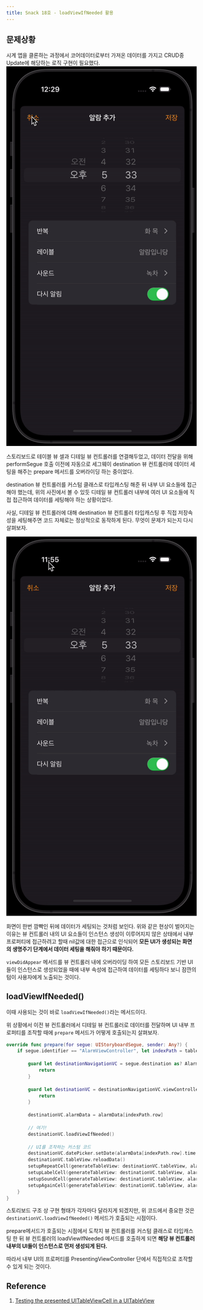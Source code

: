 ```yaml
---
title: Snack 18호 - loadViewIfNeeded 활용
---
```


## 문제상황

시계 앱을 클론하는 과정에서 코어데이터로부터 가져온 데이터를 가지고 CRUD중 Update에 해당하는 로직 구현이 필요했다.
![18-1](../.vuepress/assets/snack/18-1.gif)

스토리보드로 테이블 뷰 셀과 디테일 뷰 컨트롤러를 연결해두었고, 데이터 전달을 위해 performSegue 호출 이전에 자동으로 세그웨이 destination 뷰 컨트롤러에 데이터 세팅을 해주는 prepare 메서드를 오버라이딩 하는 중이었다.

destination 뷰 컨트롤러를 커스텀 클래스로 타입캐스팅 해준 뒤 내부 UI 요소들에 접근해야 했는데, 위의 사진에서 볼 수 있듯 디테일 뷰 컨트롤러 내부에 여러 UI 요소들에 직접 접근하여 데이터를 세팅해야 하는 상황이었다.

사실, 디테일 뷰 컨트롤러에 대해 destination 뷰 컨트롤러 타입캐스팅 후 직접 저장속성을 세팅해주면 코드 자체로는 정상적으로 동작하게 된다. 무엇이 문제가 되는지 다시 살펴보자.

![18-2](../.vuepress/assets/snack/18-2.gif)

화면이 한번 깜빡인 뒤에 데이터가 세팅되는 것처럼 보인다. 위와 같은 현상이 벌어지는 이유는 뷰 컨트롤러 내의 UI 요소들이 인스턴스 생성이 이루어지지 않은 상태에서 내부 프로퍼티에 접근하려고 할때 nil값에 대한 접근으로 인식되어 **모든 UI가 생성되는 화면의 생명주기 단계에서 데이터 세팅을 해줘야 하기 때문이다.**

`viewDidAppear` 메서드를 뷰 컨트롤러 내에 오버라이딩 하여 모든 스토리보드 기반 UI들이 인스턴스로 생성되었을 때에 내부 속성에 접근하여 데이터를 세팅하다 보니 잠깐의 텀이 사용자에게 노출되는 것이다.

## loadViewIfNeeded()

이때 사용되는 것이 바로 `loadViewIfNeeded()`라는 메서드이다.

위 상황에서 이전 뷰 컨트롤러에서 디테일 뷰 컨트롤러로 데이터를 전달하며 UI 내부 프로퍼티를 조작할 때에 `prepare` 메서드가 어떻게 호출되는지 살펴보자.

```swift
override func prepare(for segue: UIStoryboardSegue, sender: Any?) {
    if segue.identifier == "AlarmViewController", let indexPath = tableView.indexPathForSelectedRow{

        guard let destinationNavigationVC = segue.destination as? AlarmGenerateNavigationController else {
            return
        }

        guard let destinationVC = destinationNavigationVC.viewControllers.first as? AlarmGenerateViewController else {
            return
        }

        destinationVC.alarmData = alarmData[indexPath.row]

        // 여기!
        destinationVC.loadViewIfNeeded()

        // UI를 조작하는 커스텀 코드
        destinationVC.datePicker.setDate(alarmData[indexPath.row].time!, animated: false)
        destinationVC.tableView.reloadData()
        setupRepeatCell(generateTableView: destinationVC.tableView, alarm: alarmData[indexPath.row])
        setupLabelCell(generateTableView: destinationVC.tableView, alarm: alarmData[indexPath.row])
        setupSoundCell(generateTableView: destinationVC.tableView, alarm: alarmData[indexPath.row])
        setupAgainCell(generateTableView: destinationVC.tableView, alarm: alarmData[indexPath.row])
    }
}
```

스토리보드 구조 상 구현 형태가 각자마다 달라지게 되겠지만, 위 코드에서 중요한 것은 `destinationVC.loadViewIfNeeded()` 메서드가 호출되는 시점이다.

prepare메서드가 호출되는 시점에서 도착지 뷰 컨트롤러를 커스텀 클래스로 타입캐스팅 한 뒤 뷰 컨트롤러의 loadViewIfNeeded 메서드를 호출하게 되면 **해당 뷰 컨트롤러 내부의 UI들이 인스턴스로 먼저 생성되게 된다.**

따라서 내부 UI의 프로퍼티를 PresentingViewController 단에서 직접적으로 조작할 수 있게 되는 것이다.

## Reference

1. [Testing the presented UITableViewCell in a UITableView](https://stackoverflow.com/questions/56592213/testing-the-presented-uitableviewcell-in-a-uitableview)
